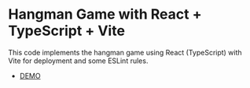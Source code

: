 # Hangman Game with React + TypeScript + Vite

This code implements the hangman game using React (TypeScript) with Vite for deployment and some ESLint rules.

- [DEMO](https://anton-kulchytskyi.github.io/hangman-react-ts/)
